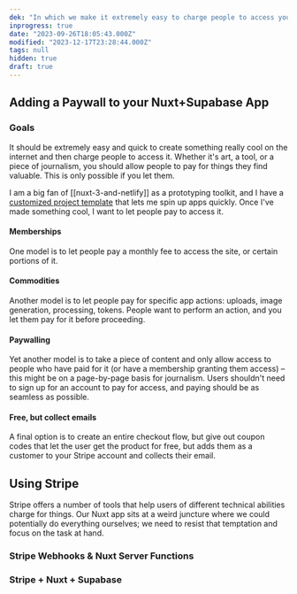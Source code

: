 ```yaml
---
dek: "In which we make it extremely easy to charge people to access your website or pay for a membership"
inprogress: true
date: "2023-09-26T18:05:43.000Z"
modified: "2023-12-17T23:28:44.000Z"
tags: null
hidden: true
draft: true
---
```

## Adding a Paywall to your Nuxt+Supabase App

### Goals

It should be extremely easy and quick to create something really cool on the internet and then charge people to access it. Whether it's art, a tool, or a piece of journalism, you should allow people to pay for things they find valuable. This is only possible if you let them.

I am a big fan of [[nuxt-3-and-netlify]] as a prototyping toolkit, and I have a [customized project template](https://github.com/ejfox/nuxt-template-2023/tree/main) that lets me spin up apps quickly. Once I've made something cool, I want to let people pay to access it.

#### Memberships

One model is to let people pay a monthly fee to access the site, or certain portions of it.

#### Commodities

Another model is to let people pay for specific app actions: uploads, image generation, processing, tokens. People want to perform an action, and you let them pay for it before proceeding.

#### Paywalling

Yet another model is to take a piece of content and only allow access to people who have paid for it (or have a membership granting them access) – this might be on a page-by-page basis for journalism. Users shouldn't need to sign up for an account to pay for access, and paying should be as seamless as possible.

#### Free, but collect emails

A final option is to create an entire checkout flow, but give out coupon codes that let the user get the product for free, but adds them as a customer to your Stripe account and collects their email.

## Using Stripe

Stripe offers a number of tools that help users of different technical abilities charge for things. Our Nuxt app sits at a weird juncture where we could potentially do everything ourselves; we need to resist that temptation and focus on the task at hand.

### Stripe Webhooks & Nuxt Server Functions

### Stripe + Nuxt + Supabase